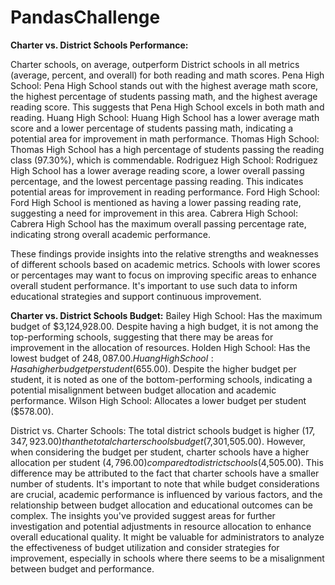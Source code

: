 # PandasChallenge
**Charter vs. District Schools Performance:**

Charter schools, on average, outperform District schools in all metrics (average, percent, and overall) for both reading and math scores.
Pena High School:
Pena High School stands out with the highest average math score, the highest percentage of students passing math, and the highest average reading score. This suggests that Pena High School excels in both math and reading.
Huang High School:
Huang High School has a lower average math score and a lower percentage of students passing math, indicating a potential area for improvement in math performance.
Thomas High School:
Thomas High School has a high percentage of students passing the reading class (97.30%), which is commendable.
Rodriguez High School:
Rodriguez High School has a lower average reading score, a lower overall passing percentage, and the lowest percentage passing reading. This indicates potential areas for improvement in reading performance.
Ford High School:
Ford High School is mentioned as having a lower passing reading rate, suggesting a need for improvement in this area.
Cabrera High School:
Cabrera High School has the maximum overall passing percentage rate, indicating strong overall academic performance.

These findings provide insights into the relative strengths and weaknesses of different schools based on academic metrics. Schools with lower scores or percentages may want to focus on improving specific areas to enhance overall student performance. It's important to use such data to inform educational strategies and support continuous improvement.


**Charter vs. District Schools Budget:**
Bailey High School:
Has the maximum budget of $3,124,928.00.
Despite having a high budget, it is not among the top-performing schools, suggesting that there may be areas for improvement in the allocation of resources.
Holden High School:
Has the lowest budget of $248,087.00.
Huang High School:
Has a higher budget per student ($655.00).
Despite the higher budget per student, it is noted as one of the bottom-performing schools, indicating a potential misalignment between budget allocation and academic performance.
Wilson High School:
Allocates a lower budget per student ($578.00).


District vs. Charter Schools:
The total district schools budget is higher ($17,347,923.00) than the total charter schools budget ($7,301,505.00).
However, when considering the budget per student, charter schools have a higher allocation per student ($4,796.00) compared to district schools ($4,505.00).
This difference may be attributed to the fact that charter schools have a smaller number of students.
It's important to note that while budget considerations are crucial, academic performance is influenced by various factors, and the relationship between budget allocation and educational outcomes can be complex. The insights you've provided suggest areas for further investigation and potential adjustments in resource allocation to enhance overall educational quality. It might be valuable for administrators to analyze the effectiveness of budget utilization and consider strategies for improvement, especially in schools where there seems to be a misalignment between budget and performance.

